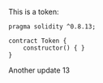 This is a token: 

```
pragma solidity ^0.8.13;

contract Token {
    constructor() { }
}

```

Another update 13